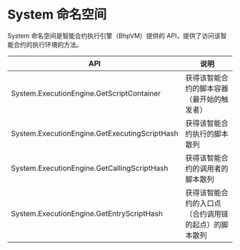 # System 命名空间

System 命名空间是智能合约执行引擎（BhpVM）提供的 API，提供了访问该智能合约的执行环境的方法。

| API                                           | 说明                                                 |
| --------------------------------------------- | ---------------------------------------------------- |
| System.ExecutionEngine.GetScriptContainer     | 获得该智能合约的脚本容器（最开始的触发者）           |
| System.ExecutionEngine.GetExecutingScriptHash | 获得该智能合约执行的脚本散列                         |
| System.ExecutionEngine.GetCallingScriptHash   | 获得该智能合约的调用者的脚本散列                     |
| System.ExecutionEngine.GetEntryScriptHash     | 获得该智能合约的入口点（合约调用链的起点）的脚本散列 |

